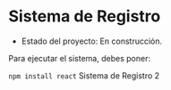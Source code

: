 <h1> Sistema de Registro</h1>

- Estado del proyecto: En construcción.

Para ejecutar el sistema, debes poner:

```npm install react```
Sistema de Registro 2
